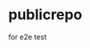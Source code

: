 # publicrepo
for e2e test






























































































































































































































































































































































































































































































































































































































































































































































































































































































































